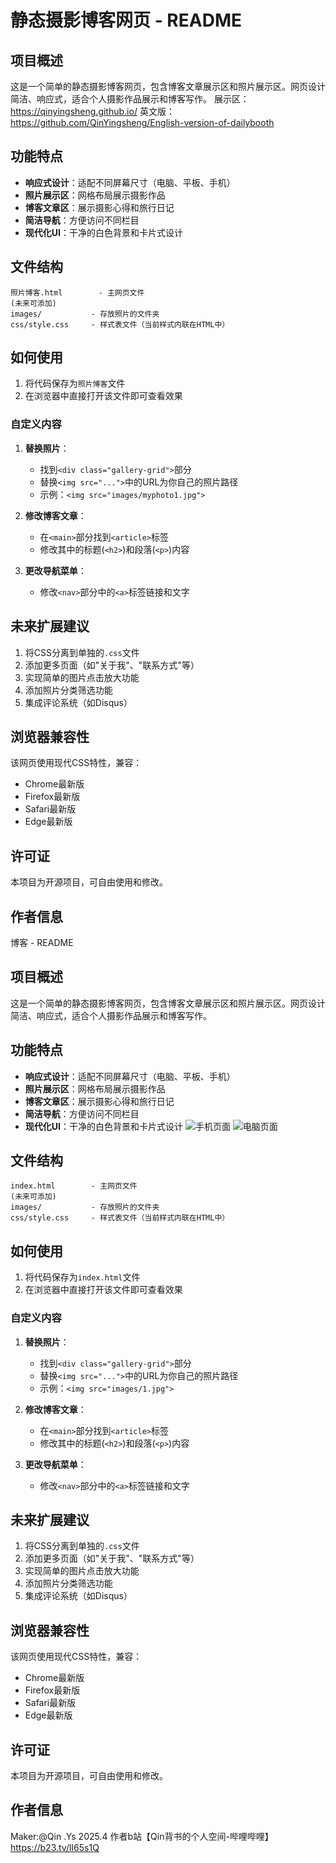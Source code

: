 # 静态摄影博客网页 - README

## 项目概述

这是一个简单的静态摄影博客网页，包含博客文章展示区和照片展示区。网页设计简洁、响应式，适合个人摄影作品展示和博客写作。
展示区： https://qinyingsheng.github.io/
英文版： https://github.com/QinYingsheng/English-version-of-dailybooth

## 功能特点

- **响应式设计**：适配不同屏幕尺寸（电脑、平板、手机）
- **照片展示区**：网格布局展示摄影作品
- **博客文章区**：展示摄影心得和旅行日记
- **简洁导航**：方便访问不同栏目
- **现代化UI**：干净的白色背景和卡片式设计

## 文件结构

```
照片博客.html        - 主网页文件
(未来可添加)
images/           - 存放照片的文件夹
css/style.css     - 样式表文件（当前样式内联在HTML中）
```

## 如何使用

1. 将代码保存为`照片博客`文件
2. 在浏览器中直接打开该文件即可查看效果

### 自定义内容

1. **替换照片**：
   - 找到`<div class="gallery-grid">`部分
   - 替换`<img src="...">`中的URL为你自己的照片路径
   - 示例：`<img src="images/myphoto1.jpg">`

2. **修改博客文章**：
   - 在`<main>`部分找到`<article>`标签
   - 修改其中的标题(`<h2>`)和段落(`<p>`)内容

3. **更改导航菜单**：
   - 修改`<nav>`部分中的`<a>`标签链接和文字

## 未来扩展建议

1. 将CSS分离到单独的`.css`文件
2. 添加更多页面（如"关于我"、"联系方式"等）
3. 实现简单的图片点击放大功能
4. 添加照片分类筛选功能
5. 集成评论系统（如Disqus）

## 浏览器兼容性

该网页使用现代CSS特性，兼容：
- Chrome最新版
- Firefox最新版
- Safari最新版
- Edge最新版

## 许可证

本项目为开源项目，可自由使用和修改。

## 作者信息

博客 - README

## 项目概述

这是一个简单的静态摄影博客网页，包含博客文章展示区和照片展示区。网页设计简洁、响应式，适合个人摄影作品展示和博客写作。

## 功能特点

- **响应式设计**：适配不同屏幕尺寸（电脑、平板、手机）
- **照片展示区**：网格布局展示摄影作品
- **博客文章区**：展示摄影心得和旅行日记
- **简洁导航**：方便访问不同栏目
- **现代化UI**：干净的白色背景和卡片式设计
![手机页面](照片/1.png) 
![电脑页面](照片/2.png)   
## 文件结构

```
index.html        - 主网页文件
(未来可添加)
images/           - 存放照片的文件夹
css/style.css     - 样式表文件（当前样式内联在HTML中）
```

## 如何使用

1. 将代码保存为`index.html`文件
2. 在浏览器中直接打开该文件即可查看效果

### 自定义内容

1. **替换照片**：
   - 找到`<div class="gallery-grid">`部分
   - 替换`<img src="...">`中的URL为你自己的照片路径
   - 示例：`<img src="images/1.jpg">`

2. **修改博客文章**：
   - 在`<main>`部分找到`<article>`标签
   - 修改其中的标题(`<h2>`)和段落(`<p>`)内容

3. **更改导航菜单**：
   - 修改`<nav>`部分中的`<a>`标签链接和文字

## 未来扩展建议

1. 将CSS分离到单独的`.css`文件
2. 添加更多页面（如"关于我"、"联系方式"等）
3. 实现简单的图片点击放大功能
4. 添加照片分类筛选功能
5. 集成评论系统（如Disqus）

## 浏览器兼容性

该网页使用现代CSS特性，兼容：
- Chrome最新版
- Firefox最新版
- Safari最新版
- Edge最新版

## 许可证

本项目为开源项目，可自由使用和修改。

## 作者信息
Maker:@Qin .Ys 2025.4
作者b站【Qin背书的个人空间-哔哩哔哩】 https://b23.tv/lI65s1Q

